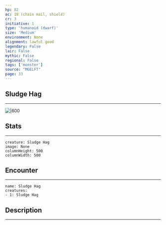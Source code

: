 ```yaml
---
hp: 82
ac: 18 (chain mail, shield)
cr: 3
initiative: 1
type: 'humanoid (dwarf)'    
size: 'Medium'
environment: None
alignment: lawful good
legendary: False
lair: False
mythic: False
regional: False
tags: ['monster']
source: "MGELFT"
page: 33
---
```


## Sludge Hag
---

![|600](D:/Program%20Files/5e.tools/img/bestiary/MGELFT/Sludge%20Hag.webp)

## Stats
---

```statblock
creature: Sludge Hag
image: None
columnHeight: 500
columnWidth: 500
```

## Encounter
---

```encounter-table
name: Sludge Hag
creatures:
- 1: Sludge Hag
```

## Description
---




